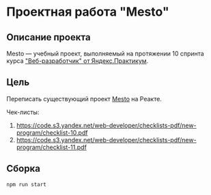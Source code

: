 # Проектная работа "Mesto"

## Описание проекта

Mesto — учебный проект, выполняемый на протяжении 10 спринта курса ["Веб-разработчик" от Яндекс.Практикум](https://practicum.yandex.ru/web).

## Цель
Переписать существующий проект [Mesto](https://github.com/cosmopolityan/mesto) на Реакте.

Чек-листы: 
1. https://code.s3.yandex.net/web-developer/checklists-pdf/new-program/checklist-10.pdf
2. https://code.s3.yandex.net/web-developer/checklists-pdf/new-program/checklist-11.pdf

## Сборка
`npm run start`
